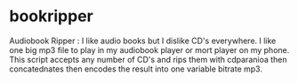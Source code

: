 bookripper
==========

Audiobook Ripper :        I like audio books but I dislike CD's everywhere. 
                          I like one big mp3 file to play in my audiobook player or mort player on my phone.
                          This script accepts any number of CD's and rips them with cdparanioa then concatednates 
                          then encodes the result into one variable bitrate mp3. 
